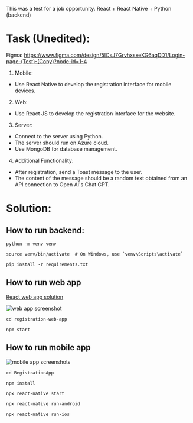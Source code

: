 This was a test for a job opportunity. React + React Native + Python (backend)

# Task (Unedited):

Figma:
https://www.figma.com/design/5ICsJ7GrvhxsxeKG6aqDD1/Login-page-(Test)-(Copy)?node-id=1-4


1. Mobile:
  -  Use React Native to develop the registration interface for mobile devices.
2. Web:
  - Use React JS to develop the registration interface for the website.
3. Server:
  - Connect to the server using Python.
  - The server should run on Azure cloud.
  - Use MongoDB for database management.
4. Additional Functionality:
  - After registration, send a Toast message to the user.
  - The content of the message should be a random text obtained from an API connection to Open AI's Chat GPT.

# Solution:

## How to run backend:
```
python -m venv venv

source venv/bin/activate  # On Windows, use `venv\Scripts\activate`

pip install -r requirements.txt
```


## How to run web app
[React web app solution](https://s-login-page.vercel.app/)

![web app screenshot](https://i.imgur.com/fYQ5j3G.png)
```
cd registration-web-app

npm start
```
## How to run mobile app
![mobile app screenshots](https://i.imgur.com/MhycoUw.png)

```
cd RegistrationApp

npm install

npx react-native start

npx react-native run-android

npx react-native run-ios

```
